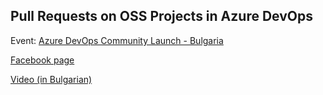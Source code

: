 ## Pull Requests on OSS Projects in Azure DevOps

Event: [Azure DevOps Community Launch - Bulgaria](https://www.eventbrite.com/e/azure-devops-community-launch-bulgaria-tickets-50065517310)

[Facebook page](https://www.facebook.com/events/224697365135436/)

[Video (in Bulgarian)](https://youtu.be/ala5f6rvmCc?t=4093)

